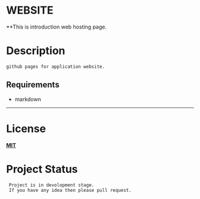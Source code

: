 # **WEBSITE**
**This is introduction web hosting page.


# Description
    github pages for application website.
## Requirements 
* markdown


****
# License

**[MIT](https://choosealicense.com/licenses/mit/)**

# Project Status 
     Project is in devolopment stage. 
     If you have any idea then please pull request.

                                                   

